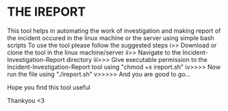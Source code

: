 # THE IREPORT #
This tool  helps in automating  the work of investigation and making  report of the incident occured in the linux machine or the server using simple bash scripts
To use the tool please follow the suggested steps 
i>> Download or clone the tool in the linux machine/server
ii>> Navigate to the Incident-Investigation-Report directory
iii>>> Give executable permission to the Incident-Investigation-Report tool using "chmod +x ireport.sh"
iv>>>> Now run the file using "./ireport.sh"
v>>>>> And you are good to go...

Hope you find this tool useful 

Thankyou <3
